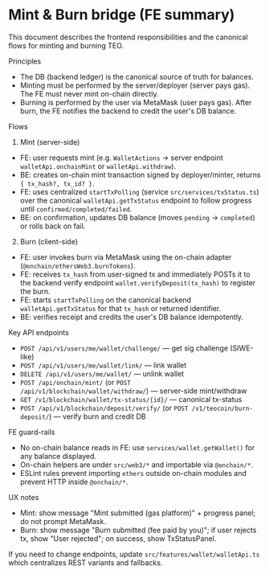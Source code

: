 # Mint & Burn bridge (FE summary)


This document describes the frontend responsibilities and the canonical flows for minting and burning TEO.

Principles

- The DB (backend ledger) is the canonical source of truth for balances.
- Minting must be performed by the server/deployer (server pays gas). The FE must never mint on-chain directly.
- Burning is performed by the user via MetaMask (user pays gas). After burn, the FE notifies the backend to credit the user's DB balance.

Flows

1. Mint (server-side)

- FE: user requests mint (e.g. `WalletActions` -> server endpoint `walletApi.onchainMint` or `walletApi.withdraw`).
- BE: creates on-chain mint transaction signed by deployer/minter, returns `{ tx_hash?, tx_id? }`.
- FE: uses centralized `startTxPolling` (service `src/services/txStatus.ts`) over the canonical `walletApi.getTxStatus` endpoint to follow progress until `confirmed/completed/failed`.
- BE: on confirmation, updates DB balance (moves `pending` -> `completed`) or rolls back on fail.

2. Burn (client-side)

- FE: user invokes burn via MetaMask using the on-chain adapter (`@onchain/ethersWeb3.burnTokens`).
- FE: receives `tx_hash` from user-signed tx and immediately POSTs it to the backend verify endpoint `wallet.verifyDeposit(tx_hash)` to register the burn.
- FE: starts `startTxPolling` on the canonical backend `walletApi.getTxStatus` for that `tx_hash` or returned identifier.
- BE: verifies receipt and credits the user's DB balance idempotently.

Key API endpoints

- `POST /api/v1/users/me/wallet/challenge/` — get sig challenge (SIWE-like)
- `POST /api/v1/users/me/wallet/link/` — link wallet
- `DELETE /api/v1/users/me/wallet/` — unlink wallet
- `POST /api/onchain/mint/` (or `POST /api/v1/blockchain/wallet/withdraw/`) — server-side mint/withdraw
- `GET /v1/blockchain/wallet/tx-status/{id}/` — canonical tx-status
- `POST /api/v1/blockchain/deposit/verify/` (or `POST /v1/teocoin/burn-deposit/`) — verify burn and credit DB

FE guard-rails

- No on-chain balance reads in FE: use `services/wallet.getWallet()` for any balance displayed.
- On-chain helpers are under `src/web3/*` and importable via `@onchain/*`.
- ESLint rules prevent importing `ethers` outside on-chain modules and prevent HTTP inside `@onchain/*`.

UX notes

- Mint: show message "Mint submitted (gas platform)" + progress panel; do not prompt MetaMask.
- Burn: show message "Burn submitted (fee paid by you)"; if user rejects tx, show "User rejected"; on success, show TxStatusPanel.

If you need to change endpoints, update `src/features/wallet/walletApi.ts` which centralizes REST variants and fallbacks.
